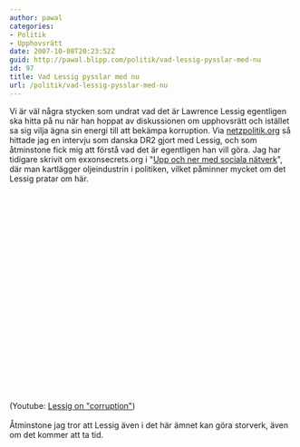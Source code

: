 ```yaml
---
author: pawal
categories:
- Politik
- Upphovsrätt
date: 2007-10-08T20:23:52Z
guid: http://pawal.blipp.com/politik/vad-lessig-pysslar-med-nu
id: 97
title: Vad Lessig pysslar med nu
url: /politik/vad-lessig-pysslar-med-nu
---
```


Vi är väl några stycken som undrat vad det är Lawrence Lessig egentligen ska hitta på nu när han hoppat av diskussionen om upphovsrätt och istället sa sig vilja ägna sin energi till att bekämpa korruption. Via <a href="http://netzpolitik.org/">netzpolitik.org</a> så hittade jag en intervju som danska DR2 gjort med Lessig, och som åtminstone fick mig att förstå vad det är egentligen han vill göra. Jag har tidigare skrivit om exxonsecrets.org i "<a href="https://pawal.blipp.com/integritet/upp-och-ner-med-sociala-natverk">Upp och ner med sociala nätverk</a>", där man kartlägger oljeindustrin i politiken, vilket påminner mycket om det Lessig pratar om här.<br /><br /><object height="350" width="425"><param name="movie" value="http://www.youtube.com/v/5jkZFIwmc-8"></param><param name="wmode" value="transparent"><embed src="http://www.youtube.com/v/5jkZFIwmc-8" type="application/x-shockwave-flash" wmode="transparent" height="350" width="425"></embed></param></object><br /><br />(Youtube: <a href="http://www.youtube.com/watch?v=5jkZFIwmc-8">Lessig on "corruption"</a>)<br /><br />Åtminstone jag tror att Lessig även i det här ämnet kan göra storverk, även om det kommer att ta tid.<br />